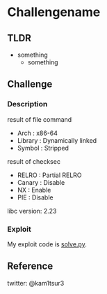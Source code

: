 # Challengename

## TLDR
* something
	* something

## Challenge
### Description
result of file command
* Arch    : x86-64
* Library : Dynamically linked
* Symbol  : Stripped

result of checksec
* RELRO  : Partial RELRO
* Canary : Disable
* NX     : Enable
* PIE    : Disable

libc version: 2.23
### Exploit 
My exploit code is [solve.py](https://github.com/kam1tsur3/2020_CTF/blob/master/xxx/pwn/xxx/solve.py).

## Reference

twitter: @kam1tsur3
